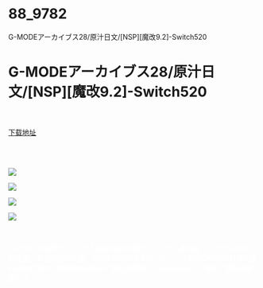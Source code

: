 # 88_9782
G-MODEアーカイブス28/原汁日文/[NSP][魔改9.2]-Switch520
# G-MODEアーカイブス28/原汁日文/[NSP][魔改9.2]-Switch520
 <br/></br>
[下载地址](https://www.switch520.cc/article/9782 "下载地址")
<br/></br>

<p>&nbsp;</p>
<p><span style="color: #ffffff;"><strong><img src="https://www.switch520.cc/muke_img/upload_art_editor_20210221-1_e0a2b9e142776093d09b64d8edca4e41.jpg"></strong></span></p>
<p><span style="color: #ffffff;"><strong><img src="https://www.switch520.cc/muke_img/upload_art_editor_20210221-1_ee64e94cf4f6cc3401379a5264b3d06b.jpg"></strong></span></p>
<p><span style="color: #ffffff;"><strong><img src="https://www.switch520.cc/muke_img/upload_art_editor_20210221-1_7951869595e71a08ff5a33b0d6eda170.jpg"></strong></span></p>
<p><span style="color: #ffffff;"><strong><img src="https://www.switch520.cc/muke_img/upload_art_editor_20210221-1_eb84782f0f694e82cc4dd0e8c81dd9ba.jpg"></strong></span></p>
<p>&nbsp;</p>
<p><span style="color: #ffffff;"><strong>“人们认可的是什么，一个人存在的意义是什么？”“什么是自由？”一个失去记忆的男孩，失去阴影的女孩，寻找失踪所有者的狗..在一个充满科幻小说和幻想气氛的神秘世界中，围绕着由神秘DJ“塞巴斯蒂安”（Sebastian）广播的广播的故事展开了。&nbsp;</strong></span></p>
<p>&nbsp;</p>
